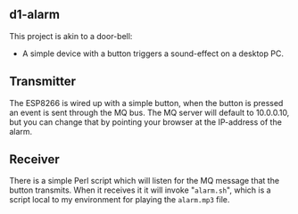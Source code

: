 d1-alarm
--------

This project is akin to a door-bell:

* A simple device with a button triggers a sound-effect on a desktop PC.


Transmitter
-----------

The ESP8266 is wired up with a simple button, when the button is
pressed an event is sent through the MQ bus.  The MQ server will
default to 10.0.0.10, but you can change that by pointing your
browser at the IP-address of the alarm.


Receiver
--------

There is a simple Perl script which will listen for the MQ message
that the button transmits.  When it receives it it will invoke
"`alarm.sh`", which is a script local to my environment for playing
the `alarm.mp3` file.
